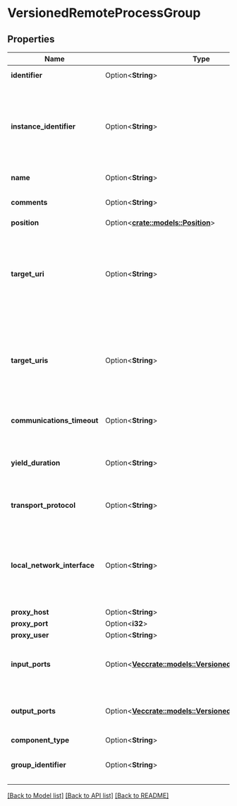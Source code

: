# VersionedRemoteProcessGroup

## Properties

Name | Type | Description | Notes
------------ | ------------- | ------------- | -------------
**identifier** | Option<**String**> | The component's unique identifier | [optional]
**instance_identifier** | Option<**String**> | The instance ID of an existing component that is described by this VersionedComponent, or null if this is not mapped to an instantiated component | [optional]
**name** | Option<**String**> | The component's name | [optional]
**comments** | Option<**String**> | The user-supplied comments for the component | [optional]
**position** | Option<[**crate::models::Position**](Position.md)> |  | [optional]
**target_uri** | Option<**String**> | [DEPRECATED] The target URI of the remote process group. If target uri is not set, but uris are set, then returns the first uri in the uris. If neither target uri nor uris are set, then returns null. | [optional]
**target_uris** | Option<**String**> | The target URIs of the remote process group. If target uris is not set but target uri is set, then returns the single target uri. If neither target uris nor target uri is set, then returns null. | [optional]
**communications_timeout** | Option<**String**> | The time period used for the timeout when communicating with the target. | [optional]
**yield_duration** | Option<**String**> | When yielding, this amount of time must elapse before the remote process group is scheduled again. | [optional]
**transport_protocol** | Option<**String**> | The Transport Protocol that is used for Site-to-Site communications | [optional]
**local_network_interface** | Option<**String**> | The local network interface to send/receive data. If not specified, any local address is used. If clustered, all nodes must have an interface with this identifier. | [optional]
**proxy_host** | Option<**String**> |  | [optional]
**proxy_port** | Option<**i32**> |  | [optional]
**proxy_user** | Option<**String**> |  | [optional]
**input_ports** | Option<[**Vec<crate::models::VersionedRemoteGroupPort>**](VersionedRemoteGroupPort.md)> | A Set of Input Ports that can be connected to, in order to send data to the remote NiFi instance | [optional]
**output_ports** | Option<[**Vec<crate::models::VersionedRemoteGroupPort>**](VersionedRemoteGroupPort.md)> | A Set of Output Ports that can be connected to, in order to pull data from the remote NiFi instance | [optional]
**component_type** | Option<**String**> |  | [optional]
**group_identifier** | Option<**String**> | The ID of the Process Group that this component belongs to | [optional]

[[Back to Model list]](../README.md#documentation-for-models) [[Back to API list]](../README.md#documentation-for-api-endpoints) [[Back to README]](../README.md)


